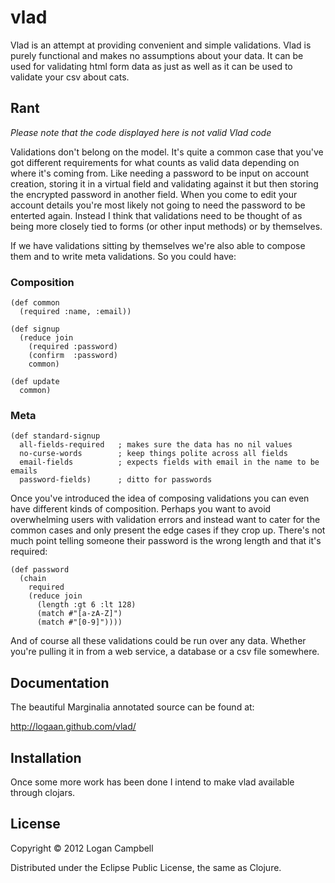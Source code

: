 # vlad

Vlad is an attempt at providing convenient and simple validations. Vlad is
purely functional and makes no assumptions about your data. It can be used for
validating html form data as just as well as it can be used to validate your
csv about cats.

## Rant

*Please note that the code displayed here is not valid Vlad code*

Validations don't belong on the model. It's quite a common case that you've got
different requirements for what counts as valid data depending on where it's
coming from. Like needing a password to be input on account creation, storing
it in a virtual field and validating against it but then storing the encrypted
password in another field. When you come to edit your account details you're
most likely not going to need the password to be enterted again. Instead I
think that validations need to be thought of as being more closely tied to
forms (or other input methods) or by themselves.

If we have validations sitting by themselves we're also able to compose them
and to write meta validations. So you could have:

### Composition

    (def common
      (required :name, :email))

    (def signup
      (reduce join
        (required :password)
        (confirm  :password)
        common)

    (def update
      common)

### Meta

    (def standard-signup
      all-fields-required   ; makes sure the data has no nil values
      no-curse-words        ; keep things polite across all fields
      email-fields          ; expects fields with email in the name to be emails
      password-fields)      ; ditto for passwords

Once you've introduced the idea of composing validations you can even have
different kinds of composition. Perhaps you want to avoid overwhelming users
with validation errors and instead want to cater for the common cases and only
present the edge cases if they crop up. There's not much point telling someone
their password is the wrong length and that it's required:

    (def password
      (chain
        required
        (reduce join
          (length :gt 6 :lt 128)
          (match #"[a-zA-Z]")
          (match #"[0-9]"))))

And of course all these validations could be run over any data. Whether you're
pulling it in from a web service, a database or a csv file somewhere.

## Documentation

The beautiful Marginalia annotated source can be found at:

  http://logaan.github.com/vlad/

## Installation

Once some more work has been done I intend to make vlad available through
clojars.

## License

Copyright © 2012 Logan Campbell

Distributed under the Eclipse Public License, the same as Clojure.
